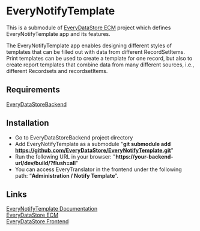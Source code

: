 # EveryNotifyTemplate #

This is a submodule of [EveryDataStore ECM](https://everydatastore.org) project which defines EveryNotifyTemplate app and its features.

The EveryNotifyTemplate app enables designing different styles of templates that can be filled out with data from different RecordSetItems. 
Print templates can be used to create a template for one record, but also to create report templates that combine data from many different sources, i.e., different Recordsets and recordsetItems.

## Requirements ##
[EveryDataStoreBackend](https://github.com/EveryDataStore/EveryDataStoreBackend)<br/>


## Installation ##
- Go to EveryDataStoreBackend project directory
- Add EveryNotifyTemplate as a submodule "**git submodule add https://github.com/EveryDataStore/EveryNotifyTemplate.git**"
- Run the following URL in your browser: "**https://your-backend-url/dev/build/?flush=all**"
- You can access EveryTranslator in the frontend under the following path: “**Administration / Notify Template**”.


## Links ##
[EveryNotifyTemplate Documentation](https://everydatastore.org/en/apps/everynotifytemplate)<br/> 
[EveryDataStore ECM](https://github.com/EveryDataStore/EveryDataStoreECM)<br/> 
[EveryDataStore Frontend](https://github.com/EveryDataStore/EveryDataStoreFrontend)<br/>


